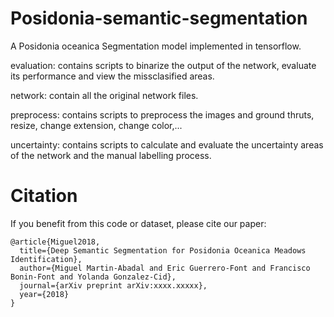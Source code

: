 # Posidonia-semantic-segmentation

A Posidonia oceanica Segmentation model implemented in tensorflow.

evaluation: contains scripts to binarize the output of the network, evaluate its performance and view the missclasified areas.

network: contain all the original network files.

preprocess: contains scripts to preprocess the images and ground thruts, resize, change extension, change color,...

uncertainty: contains scripts to calculate and evaluate the uncertainty areas of the network and the manual labelling process.

# Citation

If you benefit from this code or dataset, please cite our paper:

```
@article{Miguel2018,
  title={Deep Semantic Segmentation for Posidonia Oceanica Meadows Identification},
  author={Miguel Martin-Abadal and Eric Guerrero-Font and Francisco Bonin-Font and Yolanda Gonzalez-Cid},
  journal={arXiv preprint arXiv:xxxx.xxxxx},
  year={2018}
}
```
